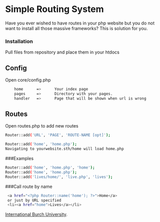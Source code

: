 # Simple Routing System
Have you ever wished to have routes in your php website but you do not want to install all those massive frameworks? This is solution for you. 

### Installation
Pull files from repository and place them in your htdocs

## Config
Open core/config.php 
```sh
    home      =>      Your index page
    pages     =>      Directory with your pages.
    handler   =>      Page that will be shown when url is wrong
```

## Routes
Open routes.php to add new routes
```sh
Router::add('URL', 'PAGE', 'ROUTE-NAME [opt]');

Router::add('home', 'home.php');
Navigating to yourwebsite.sth/home will load home.php
```
###Examples
```sh
Router::add('home', 'home.php', 'home');
Router::add('home', 'home.php');
Router::add('lives/home/', 'live.php', 'lives');
```
###Call route by name
```sh
 <a href="<?php Router::name('home'); ?>">Home</a>
 or just by URL specified
 <li><a href="home">Lives</a></li>
```

[International Burch University](http:ibu.edu.ba).